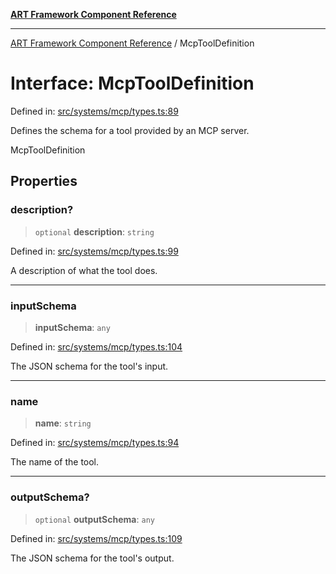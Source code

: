 [**ART Framework Component Reference**](../README.md)

***

[ART Framework Component Reference](../README.md) / McpToolDefinition

# Interface: McpToolDefinition

Defined in: [src/systems/mcp/types.ts:89](https://github.com/hashangit/ART/blob/fe46dfaaacd3f198d9540925c3184fcab0f9c813/src/systems/mcp/types.ts#L89)

Defines the schema for a tool provided by an MCP server.

 McpToolDefinition

## Properties

### description?

> `optional` **description**: `string`

Defined in: [src/systems/mcp/types.ts:99](https://github.com/hashangit/ART/blob/fe46dfaaacd3f198d9540925c3184fcab0f9c813/src/systems/mcp/types.ts#L99)

A description of what the tool does.

***

### inputSchema

> **inputSchema**: `any`

Defined in: [src/systems/mcp/types.ts:104](https://github.com/hashangit/ART/blob/fe46dfaaacd3f198d9540925c3184fcab0f9c813/src/systems/mcp/types.ts#L104)

The JSON schema for the tool's input.

***

### name

> **name**: `string`

Defined in: [src/systems/mcp/types.ts:94](https://github.com/hashangit/ART/blob/fe46dfaaacd3f198d9540925c3184fcab0f9c813/src/systems/mcp/types.ts#L94)

The name of the tool.

***

### outputSchema?

> `optional` **outputSchema**: `any`

Defined in: [src/systems/mcp/types.ts:109](https://github.com/hashangit/ART/blob/fe46dfaaacd3f198d9540925c3184fcab0f9c813/src/systems/mcp/types.ts#L109)

The JSON schema for the tool's output.
